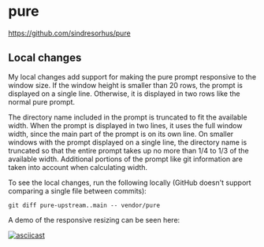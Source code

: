 # pure

<https://github.com/sindresorhus/pure>

## Local changes

My local changes add support for making the pure prompt responsive to the window size.
If the window height is smaller than 20 rows, the prompt is displayed on a single line.
Otherwise, it is displayed in two rows like the normal pure prompt.

The directory name included in the prompt is truncated to fit the available width.
When the prompt is displayed in two lines, it uses the full window width,
since the main part of the prompt is on its own line.
On smaller windows with the prompt displayed on a single line,
the directory name is truncated so that the entire prompt takes up no more than 1/4 to 1/3 of the available width.
Additional portions of the prompt like git information are taken into account when calculating width.

To see the local changes, run the following locally
(GitHub doesn't support comparing a single file between commits):

```
git diff pure-upstream..main -- vendor/pure
```

A demo of the responsive resizing can be seen here:

[![asciicast](https://asciinema.org/a/Idvij1uennRHVZI5h0vEsQDv5.svg)](https://asciinema.org/a/Idvij1uennRHVZI5h0vEsQDv5)
